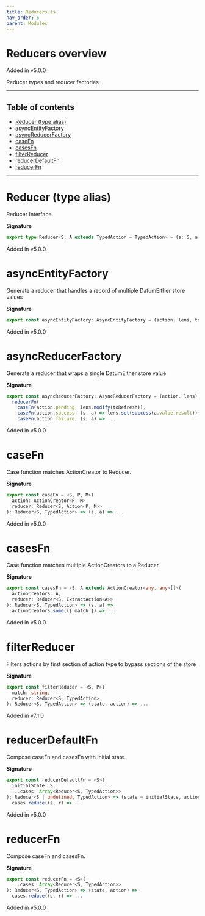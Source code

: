 ```yaml
---
title: Reducers.ts
nav_order: 6
parent: Modules
---
```


# Reducers overview

Added in v5.0.0

Reducer types and reducer factories

---

<h2 class="text-delta">Table of contents</h2>

- [Reducer (type alias)](#reducer-type-alias)
- [asyncEntityFactory](#asyncentityfactory)
- [asyncReducerFactory](#asyncreducerfactory)
- [caseFn](#casefn)
- [casesFn](#casesfn)
- [filterReducer](#filterreducer)
- [reducerDefaultFn](#reducerdefaultfn)
- [reducerFn](#reducerfn)

---

# Reducer (type alias)

Reducer Interface

**Signature**

```ts
export type Reducer<S, A extends TypedAction = TypedAction> = (s: S, a: A) => S
```

Added in v5.0.0

# asyncEntityFactory

Generate a reducer that handles a record of multiple DatumEither store values

**Signature**

```ts
export const asyncEntityFactory: AsyncEntityFactory = (action, lens, toId) => ...
```

Added in v5.0.0

# asyncReducerFactory

Generate a reducer that wraps a single DatumEither store value

**Signature**

```ts
export const asyncReducerFactory: AsyncReducerFactory = (action, lens) =>
  reducerFn(
    caseFn(action.pending, lens.modify(toRefresh)),
    caseFn(action.success, (s, a) => lens.set(success(a.value.result))(s)),
    caseFn(action.failure, (s, a) => ...
```

Added in v5.0.0

# caseFn

Case function matches ActionCreator to Reducer.

**Signature**

```ts
export const caseFn = <S, P, M>(
  action: ActionCreator<P, M>,
  reducer: Reducer<S, Action<P, M>>
): Reducer<S, TypedAction> => (s, a) => ...
```

Added in v5.0.0

# casesFn

Case function matches multiple ActionCreators to a Reducer.

**Signature**

```ts
export const casesFn = <S, A extends ActionCreator<any, any>[]>(
  actionCreators: A,
  reducer: Reducer<S, ExtractAction<A>>
): Reducer<S, TypedAction> => (s, a) =>
  actionCreators.some(({ match }) => ...
```

Added in v5.0.0

# filterReducer

Filters actions by first section of action type to bypass sections of the store

**Signature**

```ts
export const filterReducer = <S, P>(
  match: string,
  reducer: Reducer<S, TypedAction>
): Reducer<S, TypedAction> => (state, action) => ...
```

Added in v7.1.0

# reducerDefaultFn

Compose caseFn and casesFn with initial state.

**Signature**

```ts
export const reducerDefaultFn = <S>(
  initialState: S,
  ...cases: Array<Reducer<S, TypedAction>>
): Reducer<S | undefined, TypedAction> => (state = initialState, action) =>
  cases.reduce((s, r) => ...
```

Added in v5.0.0

# reducerFn

Compose caseFn and casesFn.

**Signature**

```ts
export const reducerFn = <S>(
  ...cases: Array<Reducer<S, TypedAction>>
): Reducer<S, TypedAction> => (state, action) =>
  cases.reduce((s, r) => ...
```

Added in v5.0.0
